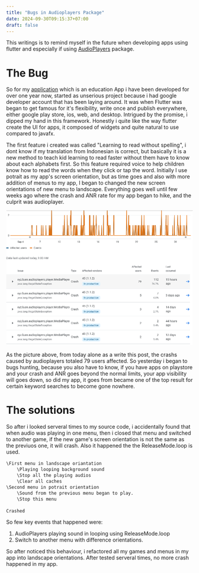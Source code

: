 ```yaml
---
title: "Bugs in Audioplayers Package"
date: 2024-09-30T09:15:37+07:00
draft: false
---
```


This writings is to remind myself in the future when developing apps using flutter and especially if using
[AudioPlayers](https://pub.dev/packages/audioplayers) package.

# The Bug

So for my [application](https://play.google.com/store/apps/details?id=com.aplikasihebat.baca_app) which is an education App i have been developed for over one year now, started as unserious project because i had google developer account that has been laying around. It was when Flutter was began to get famous for it's flexibility, write once and publish everywhere, either google play store, ios, web, and desktop. Intrigued by the promise, i dipped my hand in this framework. Honestly i quite like the way flutter create the UI for apps, it composed of widgets and quite natural to use compared to javafx.

The first feature i created was called "Learning to read without spelling", i dont know if my translation from Indonesian is correct, but basically it is a new method to teach kid learning to read faster without them have to know about each alphabets first. So this feature required voice to help children know how to read the words when they click or tap the word. Initially I use potrait as my app's screen orientation, but as time goes and also with more addition of menus to my app, I began to changed the new screen orientations of new menu to landscape. Everything goes well until few weeks ago where the crash and ANR rate for my app began to hike, and the culprit was audioplayer.

![Audioplayer Bugs](/blog/audioplayer_bugs.PNG)

As the picture above, from today alone as a write this post, the crashs caused by audioplayers totaled 79 users affected. So yesterday i began to bugs hunting, because you also have to know, if you have apps on playstore and your crash and ANR goes beyond the normal limits, your app visibility will goes down, so did my app, it goes from became one of the top result for certain keyword searches to become gone nowhere.

# The solutions

So after i looked serveral times to my source code, i accidentally found that when audio was playing in one menu, then i closed that menu and switched to another game, if the new game's screen orientation is not the same as the previuos one, it will crash. Also it happened the the ReleaseMode.loop is used.

```
\First menu in landscape oriantation
    \Playing looping background sound
    \Stop all the playing audios
    \Clear all caches
\Second menu in potrait orientation
    \Sound from the previous menu began to play.
    \Stop this menu

Crashed
```

So few key events that happened were:

1. AudioPlayers playing sound in looping using ReleaseMode.loop
2. Switch to another menu with difference orientations.

So after noticed this behaviour, i refactored all my games and menus in my app into landscape orientations. After tested serveral times, no more crash happened in my app.
